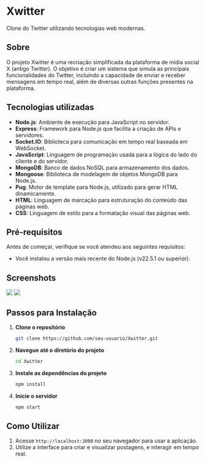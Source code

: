 # Xwitter

Clone do Twitter utilizando tecnologias web modernas.

## Sobre 

O projeto Xwitter é uma recriação simplificada da plataforma de mídia social X (antigo Twitter). O objetivo é criar um sistema que simula as principais funcionalidades do Twitter, incluindo a capacidade de enviar e receber mensagens em tempo real, além de diversas outras funções presentes na plataforma.

## Tecnologias utilizadas

- **Node.js**: Ambiente de execução para JavaScript no servidor.
- **Express**: Framework para Node.js que facilita a criação de APIs e servidores.
- **Socket.IO**: Biblioteca para comunicação em tempo real baseada em WebSocket.
- **JavaScript**: Linguagem de programação usada para a lógica do lado do cliente e do servidor.
- **MongoDB**: Banco de dados NoSQL para armazenamento dos dados.
- **Mongoose**: Biblioteca de modelagem de objetos MongoDB para Node.js.
- **Pug**: Motor de template para Node.js, utilizado para gerar HTML dinamicamente.
- **HTML**: Linguagem de marcação para estruturação do conteúdo das páginas web.
- **CSS**: Linguagem de estilo para a formatação visual das páginas web.

## Pré-requisitos

Antes de começar, verifique se você atendeu aos seguintes requisitos:

- Você instalou a versão mais recente do Node.js (v22.5.1 ou superior).

## Screenshots

![](assets/img1.jpg)
![](assets/img2.jpg)

## Passos para Instalação

1. **Clone o repositório**

    ```sh
    git clone https://github.com/seu-usuario/Xwitter.git
    ```

2. **Navegue até o diretório do projeto**

    ```sh
    cd Xwitter
    ```

3. **Instale as dependências do projeto**

    ```sh
    npm install
    ```

4. **Inicie o servidor**

    ```sh
    npm start
    ```

## Como Utilizar

1. Acesse `http://localhost:3000` no seu navegador para usar a aplicação.
2. Utilize a interface para criar e visualizar postagens, e interagir em tempo real.
